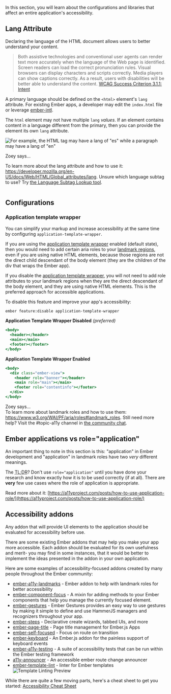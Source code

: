 In this section, you will learn about the configurations and libraries that affect an entire application's accessibility. 

## Lang Attribute

Declaring the language of the HTML document allows users to better understand your content.

> Both assistive technologies and conventional user agents can render text more accurately when the language of the Web page is identified. Screen readers can load the correct pronunciation rules. Visual browsers can display characters and scripts correctly. Media players can show captions correctly. As a result, users with disabilities will be better able to understand the content.
> [WCAG Success Criterion 3.1.1: Intent](https://www.w3.org/WAI/WCAG21/Understanding/language-of-page.html#intent)

A primary language should be defined on the `<html>` element's `lang` attribute. For existing Ember apps, a developer may edit the `index.html` file or leverage [ember-intl](https://github.com/ember-intl/ember-intl).

The `html` element may not have multiple `lang` _values_. If an element contains content in a language different from the primary, then you can provide the element its own `lang` attribute.

![For example, the HTML tag may have a lang of "es" while a paragraph may have a lang of "en"](/images/accessibility/application-considerations/lang.png)

<div class="cta">
  <div class="cta-note">
    <div class="cta-note-body">
      <div class="cta-note-heading">Zoey says...</div>
      <div class="cta-note-message">
        <p>
        To learn more about the lang attribute and how to use it: <a href="https://developer.mozilla.org/en-US/docs/Web/HTML/Global_attributes/lang">https://developer.mozilla.org/en-US/docs/Web/HTML/Global_attributes/lang</a>. Unsure which language subtag to use? Try <a href="https://r12a.github.io/app-subtags/">the Language Subtag Lookup tool</a>.
        </p>
      </div>
    </div>
    <img src="/images/mascots/zoey.png" role="presentation" alt="">
  </div>
</div>

## Configurations

### Application template wrapper

You can simplify your markup and increase accessibility at the same time by configuring `application-template-wrapper`.

If you are using the [application template wrapper](https://emberjs.com/blog/2018/02/16/ember-3-1-beta-released.html#toc_new-optional-feature-application-template-wrapper) enabled (default state), then you would need to add certain aria roles to your [landmark regions](https://www.w3.org/WAI/PF/aria/roles#landmark_roles), even if you are using native HTML elements, because those regions are not the direct child descendant of the body element (they are the children of the div that wraps the Ember app).

If you disable the [application template wrapper](https://emberjs.com/blog/2018/02/16/ember-3-1-beta-released.html#toc_new-optional-feature-application-template-wrapper), you will not need to add role attributes to your landmark regions when they are the direct descendant of the body element, and they are using native HTML elements. This is the preferred approach for accessible applications. 

To disable this feature and improve your app's accessibility:

```bash
ember feature:disable application-template-wrapper
```

**Application Template Wrapper Disabled** _(preferred)_

```hbs
<body>
  <header></header>
  <main></main>
  <footer></footer>
</body>
```

**Application Template Wrapper Enabled**

```hbs
<body>
  <div class="ember-view">
    <header role="banner"></header>
    <main role="main"></main>
    <footer role="contentinfo"></footer>
  </div>
</body>
```

<div class="cta">
  <div class="cta-note">
    <div class="cta-note-body">
      <div class="cta-note-heading">Zoey says...</div>
      <div class="cta-note-message">
        To learn more about landmark roles and how to use them: <a href="https://www.w3.org/WAI/PF/aria/roles#landmark_roles">https://www.w3.org/WAI/PF/aria/roles#landmark_roles</a>. Still need more help? Visit the #topic-a11y channel in <a href="https://emberjs.com/community/">the community chat</a>. 
      </div>
    </div>
    <img src="/images/mascots/zoey.png" role="presentation" alt="">
  </div>
</div>

## Ember applications vs role="application"

An important thing to note in this section is this: "application" in Ember development and "application" in landmark roles have two _very_ different meanings. 

The <abbr title="too long; didn't read">TL;DR</abbr>? Don't use `role="application"` until you have done your research and know exactly how it is to be used correctly (if at all). There are **very** few use cases where the role of application is appropriate. 

Read more about it: [https://a11yproject.com/posts/how-to-use-application-role/](https://a11yproject.com/posts/how-to-use-application-role/)

## Accessibility addons

Any addon that will provide UI elements to the application should be evaluated for accessibility before use. 

There are some existing Ember addons that may help you make your app more accessible. Each addon should be evaluated for its own usefulness and merit- you may find in some instances, that it would be better to implement the ideas presented in the addon in your own application. 

Here are some examples of accessibility-focused addons created by many people throughout the Ember community:

- [ember-a11y-landmarks](https://github.com/ember-a11y/ember-a11y-landmarks) - Ember addon to help with landmark roles for better accessibility
- [ember-component-focus](https://github.com/ember-a11y/ember-component-focus) - A mixin for adding methods to your Ember components that help you manage the currently focused element.
- [ember-gestures](https://github.com/html-next/ember-gestures) - Ember Gestures provides an easy way to use gestures by making it simple to define and use HammerJS managers and recognizers throughout your app.
- [ember-steps](https://github.com/rwjblue/ember-steps) - Declarative create wizards, tabbed UIs, and more
- [ember-page-title](https://github.com/tim-evans/ember-page-title) - Page title management for Ember.js Apps
- [ember-self-focused](https://github.com/linkedin/self-focused/tree/master/packages/ember-self-focused) - Focus on route on transition
- [ember-keyboard](https://github.com/patience-tema-baron/ember-keyboard) - An Ember.js addon for the painless support of keyboard events
- [ember-a11y-testing](https://github.com/ember-a11y/ember-a11y-testing) - A suite of accessibility tests that can be run within the Ember testing framework
- [a11y-announcer](https://github.com/ember-a11y/a11y-announcer) - An accessible ember route change announcer
- [ember-template-lint](https://github.com/ember-template-lint/ember-template-lint) - linter for Ember templates
  ![Template Linting Preview](/images/accessibility/application-considerations/template-lint.png)

While there are quite a few moving parts, here's a cheat sheet to get you started: [Accessibility Cheat Sheet](https://moritzgiessmann.de/accessibility-cheatsheet/)
